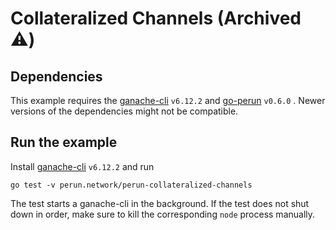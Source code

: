 # Collateralized Channels (Archived ⚠️)

## Dependencies
This example requires the [ganache-cli](https://github.com/trufflesuite/ganache-cli) `v6.12.2` and [go-perun](https://github.com/hyperledger-labs/go-perun) `v0.6.0` . Newer versions of the dependencies might not be compatible.

## Run the example

Install [ganache-cli](https://github.com/trufflesuite/ganache-cli) `v6.12.2` and run
```
go test -v perun.network/perun-collateralized-channels
```

The test starts a ganache-cli in the background. If the test does not shut down in order, make sure to kill the corresponding `node` process manually.
